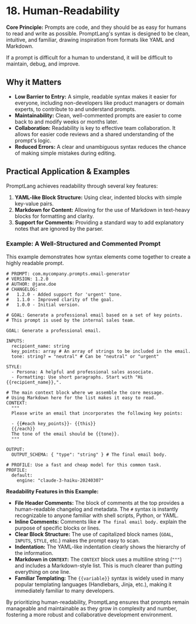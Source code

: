# 18. Human-Readability

**Core Principle:** Prompts are code, and they should be as easy for humans to read and write as possible. PromptLang's syntax is designed to be clean, intuitive, and familiar, drawing inspiration from formats like YAML and Markdown.

If a prompt is difficult for a human to understand, it will be difficult to maintain, debug, and improve.

## Why it Matters

*   **Low Barrier to Entry:** A simple, readable syntax makes it easier for everyone, including non-developers like product managers or domain experts, to contribute to and understand prompts.
*   **Maintainability:** Clean, well-commented prompts are easier to come back to and modify weeks or months later.
*   **Collaboration:** Readability is key to effective team collaboration. It allows for easier code reviews and a shared understanding of the prompt's logic.
*   **Reduced Errors:** A clear and unambiguous syntax reduces the chance of making simple mistakes during editing.

## Practical Application & Examples

PromptLang achieves readability through several key features:

1.  **YAML-like Block Structure:** Using clear, indented blocks with simple key-value pairs.
2.  **Markdown for Content:** Allowing for the use of Markdown in text-heavy blocks for formatting and clarity.
3.  **Support for Comments:** Providing a standard way to add explanatory notes that are ignored by the parser.

### Example: A Well-Structured and Commented Prompt

This example demonstrates how syntax elements come together to create a highly readable prompt.

```
# PROMPT: com.mycompany.prompts.email-generator
# VERSION: 1.2.0
# AUTHOR: @jane.doe
# CHANGELOG:
#   1.2.0 - Added support for 'urgent' tone.
#   1.1.0 - Improved clarity of the goal.
#   1.0.0 - Initial version.

# GOAL: Generate a professional email based on a set of key points.
# This prompt is used by the internal sales team.

GOAL: Generate a professional email.

INPUTS:
  recipient_name: string
  key_points: array # An array of strings to be included in the email.
  tone: string? = "neutral" # Can be "neutral" or "urgent"

STYLE:
  - Persona: A helpful and professional sales associate.
  - Formatting: Use short paragraphs. Start with "Hi {{recipient_name}},".

# The main context block where we assemble the core message.
# Using Markdown here for the list makes it easy to read.
CONTEXT:
  """
  Please write an email that incorporates the following key points:

  - {{#each key_points}}- {{this}}
  {{/each}}
  The tone of the email should be {{tone}}.
  """

OUTPUT:
  OUTPUT_SCHEMA: { "type": "string" } # The final email body.

# PROFILE: Use a fast and cheap model for this common task.
PROFILE:
  default:
    engine: "claude-3-haiku-20240307"
```

**Readability Features in this Example:**

*   **File Header Comments:** The block of comments at the top provides a human-readable changelog and metadata. The `#` syntax is instantly recognizable to anyone familiar with shell scripts, Python, or YAML.
*   **Inline Comments:** Comments like `# The final email body.` explain the purpose of specific blocks or lines.
*   **Clear Block Structure:** The use of capitalized block names (`GOAL`, `INPUTS`, `STYLE`, etc.) makes the prompt easy to scan.
*   **Indentation:** The YAML-like indentation clearly shows the hierarchy of the information.
*   **Markdown in `CONTEXT`:** The `CONTEXT` block uses a multiline string (`"""`) and includes a Markdown-style list. This is much clearer than putting everything on one line.
*   **Familiar Templating:** The `{{variable}}` syntax is widely used in many popular templating languages (Handlebars, Jinja, etc.), making it immediately familiar to many developers.

By prioritizing human-readability, PromptLang ensures that prompts remain manageable and maintainable as they grow in complexity and number, fostering a more robust and collaborative development environment.
